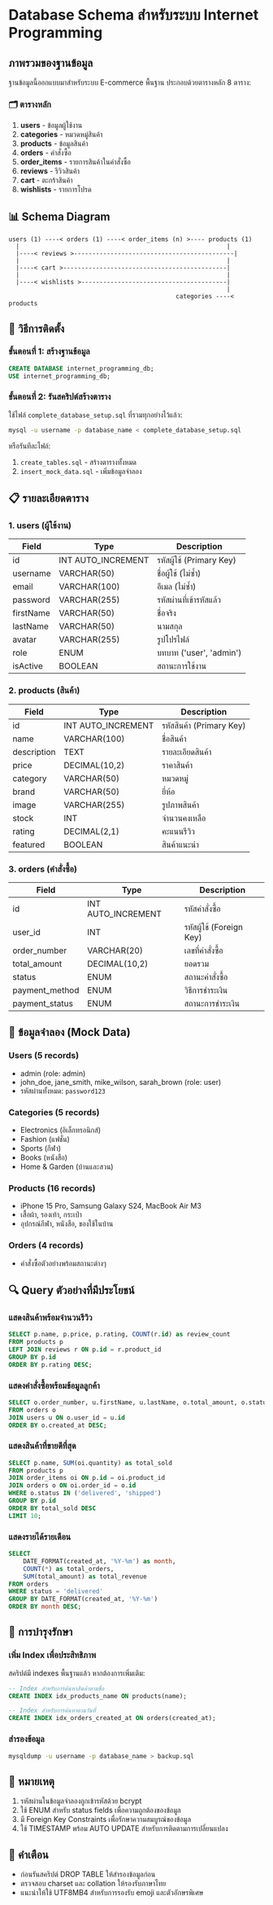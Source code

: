 # Database Schema สำหรับระบบ Internet Programming

## ภาพรวมของฐานข้อมูล

ฐานข้อมูลนี้ออกแบบมาสำหรับระบบ E-commerce พื้นฐาน ประกอบด้วยตารางหลัก 8 ตาราง:

### 🗂️ ตารางหลัก

1. **users** - ข้อมูลผู้ใช้งาน
2. **categories** - หมวดหมู่สินค้า  
3. **products** - ข้อมูลสินค้า
4. **orders** - คำสั่งซื้อ
5. **order_items** - รายการสินค้าในคำสั่งซื้อ
6. **reviews** - รีวิวสินค้า
7. **cart** - ตะกร้าสินค้า
8. **wishlists** - รายการโปรด

## 📊 Schema Diagram

```
users (1) ----< orders (1) ----< order_items (n) >---- products (1)
  |                                                         |
  |----< reviews >--------------------------------------------|
  |                                                         |
  |----< cart >---------------------------------------------|
  |                                                         |
  |----< wishlists >----------------------------------------|
                                                            |
                                              categories ----< products
```

## 🚀 วิธีการติดตั้ง

### ขั้นตอนที่ 1: สร้างฐานข้อมูล
```sql
CREATE DATABASE internet_programming_db;
USE internet_programming_db;
```

### ขั้นตอนที่ 2: รันสคริปต์สร้างตาราง
ใช้ไฟล์ `complete_database_setup.sql` ที่รวมทุกอย่างไว้แล้ว:

```bash
mysql -u username -p database_name < complete_database_setup.sql
```

หรือรันทีละไฟล์:
1. `create_tables.sql` - สร้างตารางทั้งหมด
2. `insert_mock_data.sql` - เพิ่มข้อมูลจำลอง

## 📋 รายละเอียดตาราง

### 1. users (ผู้ใช้งาน)
| Field | Type | Description |
|-------|------|-------------|
| id | INT AUTO_INCREMENT | รหัสผู้ใช้ (Primary Key) |
| username | VARCHAR(50) | ชื่อผู้ใช้ (ไม่ซ้ำ) |
| email | VARCHAR(100) | อีเมล (ไม่ซ้ำ) |
| password | VARCHAR(255) | รหัสผ่านที่เข้ารหัสแล้ว |
| firstName | VARCHAR(50) | ชื่อจริง |
| lastName | VARCHAR(50) | นามสกุล |
| avatar | VARCHAR(255) | รูปโปรไฟล์ |
| role | ENUM | บทบาท ('user', 'admin') |
| isActive | BOOLEAN | สถานะการใช้งาน |

### 2. products (สินค้า)
| Field | Type | Description |
|-------|------|-------------|
| id | INT AUTO_INCREMENT | รหัสสินค้า (Primary Key) |
| name | VARCHAR(100) | ชื่อสินค้า |
| description | TEXT | รายละเอียดสินค้า |
| price | DECIMAL(10,2) | ราคาสินค้า |
| category | VARCHAR(50) | หมวดหมู่ |
| brand | VARCHAR(50) | ยี่ห้อ |
| image | VARCHAR(255) | รูปภาพสินค้า |
| stock | INT | จำนวนคงเหลือ |
| rating | DECIMAL(2,1) | คะแนนรีวิว |
| featured | BOOLEAN | สินค้าแนะนำ |

### 3. orders (คำสั่งซื้อ)
| Field | Type | Description |
|-------|------|-------------|
| id | INT AUTO_INCREMENT | รหัสคำสั่งซื้อ |
| user_id | INT | รหัสผู้ใช้ (Foreign Key) |
| order_number | VARCHAR(20) | เลขที่คำสั่งซื้อ |
| total_amount | DECIMAL(10,2) | ยอดรวม |
| status | ENUM | สถานะคำสั่งซื้อ |
| payment_method | ENUM | วิธีการชำระเงิน |
| payment_status | ENUM | สถานะการชำระเงิน |

## 💾 ข้อมูลจำลอง (Mock Data)

### Users (5 records)
- admin (role: admin)
- john_doe, jane_smith, mike_wilson, sarah_brown (role: user)
- รหัสผ่านทั้งหมด: `password123`

### Categories (5 records)
- Electronics (อิเล็กทรอนิกส์)
- Fashion (แฟชั่น)
- Sports (กีฬา)
- Books (หนังสือ)
- Home & Garden (บ้านและสวน)

### Products (16 records)
- iPhone 15 Pro, Samsung Galaxy S24, MacBook Air M3
- เสื้อผ้า, รองเท้า, กระเป๋า
- อุปกรณ์กีฬา, หนังสือ, ของใช้ในบ้าน

### Orders (4 records)
- คำสั่งซื้อตัวอย่างพร้อมสถานะต่างๆ

## 🔍 Query ตัวอย่างที่มีประโยชน์

### แสดงสินค้าพร้อมจำนวนรีวิว
```sql
SELECT p.name, p.price, p.rating, COUNT(r.id) as review_count 
FROM products p 
LEFT JOIN reviews r ON p.id = r.product_id 
GROUP BY p.id 
ORDER BY p.rating DESC;
```

### แสดงคำสั่งซื้อพร้อมข้อมูลลูกค้า
```sql
SELECT o.order_number, u.firstName, u.lastName, o.total_amount, o.status
FROM orders o
JOIN users u ON o.user_id = u.id
ORDER BY o.created_at DESC;
```

### แสดงสินค้าที่ขายดีที่สุด
```sql
SELECT p.name, SUM(oi.quantity) as total_sold
FROM products p
JOIN order_items oi ON p.id = oi.product_id
JOIN orders o ON oi.order_id = o.id
WHERE o.status IN ('delivered', 'shipped')
GROUP BY p.id
ORDER BY total_sold DESC
LIMIT 10;
```

### แสดงรายได้รายเดือน
```sql
SELECT 
    DATE_FORMAT(created_at, '%Y-%m') as month,
    COUNT(*) as total_orders,
    SUM(total_amount) as total_revenue
FROM orders 
WHERE status = 'delivered'
GROUP BY DATE_FORMAT(created_at, '%Y-%m')
ORDER BY month DESC;
```

## 🔧 การบำรุงรักษา

### เพิ่ม Index เพื่อประสิทธิภาพ
สคริปต์มี indexes พื้นฐานแล้ว หากต้องการเพิ่มเติม:

```sql
-- Index สำหรับการค้นหาสินค้าตามชื่อ
CREATE INDEX idx_products_name ON products(name);

-- Index สำหรับการค้นหาตามวันที่
CREATE INDEX idx_orders_created_at ON orders(created_at);
```

### สำรองข้อมูล
```bash
mysqldump -u username -p database_name > backup.sql
```

## 📝 หมายเหตุ

1. รหัสผ่านในข้อมูลจำลองถูกเข้ารหัสด้วย bcrypt
2. ใช้ ENUM สำหรับ status fields เพื่อความถูกต้องของข้อมูล
3. มี Foreign Key Constraints เพื่อรักษาความสมบูรณ์ของข้อมูล
4. ใช้ TIMESTAMP พร้อม AUTO UPDATE สำหรับการติดตามการเปลี่ยนแปลง

## 🚨 คำเตือน

- ก่อนรันสคริปต์ DROP TABLE ให้สำรองข้อมูลก่อน
- ตรวจสอบ charset และ collation ให้รองรับภาษาไทย
- แนะนำให้ใช้ UTF8MB4 สำหรับการรองรับ emoji และตัวอักษรพิเศษ
